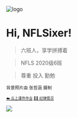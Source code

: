 <!-- _coverpage.md -->

![logo](https://s4.ax1x.com/2022/03/05/bw44XR.png)

# Hi, NFLSixer!

> 六班人，享学拼搏着

> NFLS 2020级6班

> 尊重 投入 勤勉

<small> 背景照片由 张哲涵 摄制 <small/>

[☁️ 云上课件作业](#云上课件作业)
[👩‍🏫 纪律情况](nsonline/performance)

![](https://z3.ax1x.com/2021/11/19/IbI0AA.jpg)
